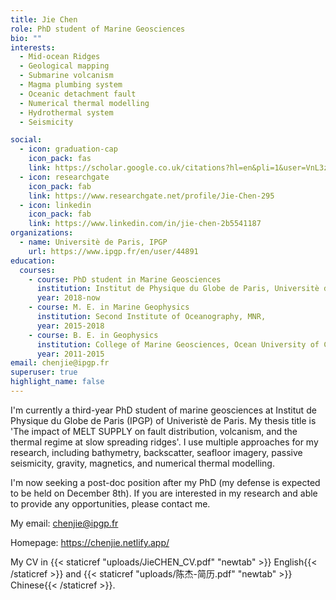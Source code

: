 ```yaml
---
title: Jie Chen
role: PhD student of Marine Geosciences
bio: ""
interests:
  - Mid-ocean Ridges
  - Geological mapping
  - Submarine volcanism
  - Magma plumbing system
  - Oceanic detachment fault
  - Numerical thermal modelling
  - Hydrothermal system
  - Seismicity

social:
  - icon: graduation-cap
    icon_pack: fas
    link: https://scholar.google.co.uk/citations?hl=en&pli=1&user=VnL3zvMAAAAJ
  - icon: researchgate
    icon_pack: fab
    link: https://www.researchgate.net/profile/Jie-Chen-295
  - icon: linkedin
    icon_pack: fab
    link: https://www.linkedin.com/in/jie-chen-2b5541187
organizations:
  - name: Universitè de Paris, IPGP
    url: https://www.ipgp.fr/en/user/44891
education:
  courses:
    - course: PhD student in Marine Geosciences
      institution: Institut de Physique du Globe de Paris, Universitè de Paris
      year: 2018-now
    - course: M. E. in Marine Geophysics
      institution: Second Institute of Oceanography, MNR,
      year: 2015-2018
    - course: B. E. in Geophysics
      institution: College of Marine Geosciences, Ocean University of China
      year: 2011-2015
email: chenjie@ipgp.fr
superuser: true
highlight_name: false
---
```


I'm currently a third-year PhD student of marine geosciences at Institut de Physique du Globe de Paris (IPGP) of Univeristè de Paris. My thesis title is 'The impact of MELT SUPPLY on fault distribution, volcanism, and the thermal regime at slow spreading ridges'. I use multiple approaches for my research, including bathymetry, backscatter, seafloor imagery, passive seismicity, gravity, magnetics, and numerical thermal modelling.

I'm now seeking a post-doc position after my PhD (my defense is expected to be held on December 8th). If you are interested in my research and able to provide any opportunities, please contact me.

My email: chenjie@ipgp.fr

Homepage: https://chenjie.netlify.app/

My CV in {{< staticref "uploads/JieCHEN_CV.pdf" "newtab" >}} English{{< /staticref >}} and {{< staticref "uploads/陈杰-简历.pdf" "newtab" >}} Chinese{{< /staticref >}}.

